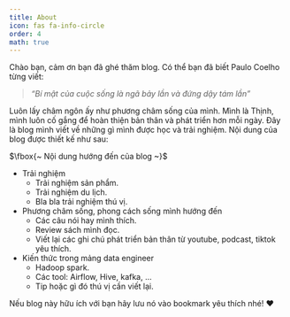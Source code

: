 ```yaml
---
title: About
icon: fas fa-info-circle
order: 4
math: true
---
```


Chào bạn, cảm ơn bạn đã ghé thăm blog. Có thể bạn đã biết Paulo Coelho từng viết:

> *“Bí mật của cuộc sống là ngã bảy lần và đứng dậy tám lần”*
> 

Luôn lấy châm ngôn ấy như phương châm sống của mình. Mình là Thịnh, mình luôn cố gắng để hoàn thiện bản thân và phát triển hơn mỗi ngày. Đây là blog mình viết về những gì mình được học và trải nghiệm. Nội dung của blog được thiết kế như sau:

$\fbox{~   Nội dung hướng đến của blog   ~}$

- Trải nghiệm
    - Trải nghiệm sản phẩm.
    - Trải nghiệm du lịch.
    - Bla bla trải nghiệm thú vị.
- Phương châm sống, phong cách sống mình hướng đến
    - Các câu nói hay mình thích.
    - Review sách mình đọc.
    - Viết lại các ghi chú phát triển bản thân từ youtube, podcast, tiktok yêu thích.
- Kiến thức trong mảng data engineer
    - Hadoop spark.
    - Các tool: Airflow, Hive, kafka, ...
    - Tip hoặc gì đó thú vị cần viết lại.

Nếu blog này hữu ích với bạn hãy lưu nó vào bookmark yêu thích nhé! ❤️